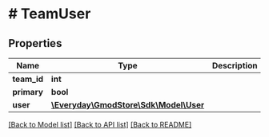 # # TeamUser

## Properties

Name | Type | Description | Notes
------------ | ------------- | ------------- | -------------
**team_id** | **int** |  | [optional] 
**primary** | **bool** |  | [optional] 
**user** | [**\Everyday\GmodStore\Sdk\Model\User**](User.md) |  | [optional] 

[[Back to Model list]](../../README.md#documentation-for-models) [[Back to API list]](../../README.md#documentation-for-api-endpoints) [[Back to README]](../../README.md)



